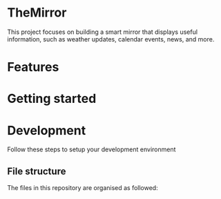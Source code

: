# TheMirror
This project focuses on building a smart mirror that displays useful information, such as weather updates, calendar events, news, and more.

# Features

# Getting started

# Development
Follow these steps to setup your development environment

## File structure
The files in this repository are organised as followed:
